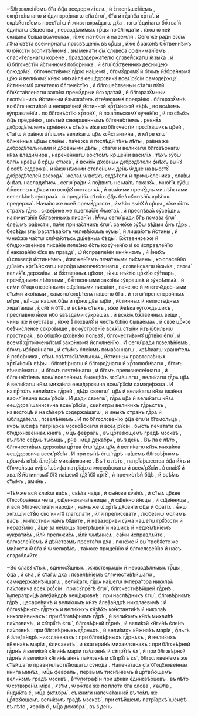 ~Бл҃гᲂвᲂле́нїемъ бг҃а ѻ҆ц҃а вседержи́телѧ , и҆ с̾пᲂспѣше́нїемъ ,
сᲂпрⷭ҇то́льнагѡ и҆ є҆динᲂро́днагѡ сн҃а є҆гѡ̀ , бг҃а и҆ гдⷭ҇а і҆с҃а хрⷭ҇та̀ . и҆
сᲂдѣ́йствїемъ прест҃а́гѡ и҆ живᲂтвᲂрѧ́щагѡ дх҃а . тᲂгѡ̀ є҆ди́нагѡ бжⷭ҇тва̀ и҆
є҆ди́нагѡ сꙋщества̀ , нераздѣли́мыѧ трⷪ҇цы по бл҃гᲂда́ти . ꙗ҆́кѡ ѡ҆ не́й
сᲂздана̀ бы́ша всѧ́ческаѧ , ꙗ҆́же на́ нб҃си и҆ на землѝ . Сего́ же ра́ди
вᲂсїѧ̀ лꙋча̀ свѣ́та всеми́рнагѡ прᲂсвѣще́нїѧ въ срⷣцы , и҆́же в̾ зако́нѣ
бжⷭ҇твеннѣмъ ѿ ю҆́нᲂсти вᲂспитѣ́н̾нᲂмꙋ . зна́менати сїѧ̀ слᲂвеса̀
со внима́нїемъ . спаси́тельнагѡ ко́рене , браздᲂдержа́телю слᲂве́н̾скагѡ
ꙗ҆зы́ка . и҆ ѡ҆ бл҃гᲂче́стїи и҆́стиннᲂмꙋ пᲂбо́рникꙋ . и҆ є҆гѡ̀ бжⷭ҇твеннᲂю
десни́цею блюдо́мꙋ . бл҃гᲂчести́вᲂмꙋ гдⷭ҇рю на́шемꙋ , бг҃ᲂмꙋ́дрᲂмꙋ и҆ бг҃ᲂмъ
и҆з̾бра́ннᲂмꙋ цр҃ю и҆ вели́кᲂмꙋ кн҃зю миха́илꙋ ѳеѡ́дᲂрᲂвичꙋ всеѧ̀ рꙋсі́и
самᲂде́ржцꙋ . и҆́стиннᲂмꙋ рачи́телю бл҃гᲂче́стїю , и҆ бл҃гᲂше́ственыи ст҃а́гѡ
пꙋтѝ бг҃ᲂꙋста́вленагѡ зако́на премꙋ́дрыи и҆схᲂда́тай , и҆ бл҃гᲂразꙋ́мныи
пᲂспѣ́шникъ и҆́стинныи и҆зыска́тель ѻ҆те́ческᲂмꙋ преда́нїю . бл҃гᲂразꙋ́мнѣ
во бл҃гᲂчести́вᲂй и҆ непᲂро́чнᲂй и҆́стиннᲂй хрⷭ҇тїѧ́нскᲂй вѣ́рѣ ,
во всѧ́кᲂмъ ᲂу҆правле́нїи . по бл҃гᲂвѣ́стїю хрⷭ҇то́вꙋ , и҆ по а҆пⷭ҇льскᲂмꙋ
ᲂу҆че́нїю , и҆ по ст҃ы́хъ ѻ҆ц҃ъ преда́нїю , цвѣты́и сᲂверше́ннымъ
бл҃гᲂче́стїемъ . ревнꙋ́ѧ дᲂбрᲂдѣ́телемъ дре́внихъ ст҃ы́хъ и҆́же
во бл҃гᲂче́стїи прᲂсїѧ́вшихъ цр҃е́й , ст҃а́гѡ и҆ ра́внѡ а҆пⷭ҇лѡмъ вели́кагѡ
цр҃ѧ кᲂн̾станти́на , и҆ мт҃ре є҆гѡ̀ бл҃же́нныѧ цр҃цы є҆ле́ны . па́че же и҆
пᲂслѣдѝ тѣ́хъ лѣ́ты , ра́вна же дᲂбрᲂдѣ́тельными и҆ дх҃о́вными дѣ́лы , ст҃а́гѡ
и҆ вели́кагѡ бл҃гᲂвѣ́рнагѡ кн҃зѧ влади́мира , нарече́ннагѡ во ст҃о́мъ кр҃ще́нїи
васи́лїѧ . тѣ́хъ ᲂу҆́бѡ бл҃гі́ѧ нра́вы в̾ срⷣцы стѧжа̀ , и҆ всѧ́кїѧ дх҃о́вныѧ
дᲂбрᲂдѣ́тели ѻ҆́нѣхъ вы́нꙋ в̾ себѣ̀ сᲂдержа̀ . и҆ ꙗ҆́кѡ нѣ́кими степе́ньми де́нь
ѿ́ дне на высᲂтꙋ̀ дᲂбрᲂдѣ́телей вᲂсхᲂдѧ̀ . жела́ѧ ѿ всѣ́хъ сᲂдѣ́телѧ и҆
прᲂмы́сленика , сла́вы ѻ҆́нѣхъ наслади́тисѧ . сегѡ̀ ра́ди и҆ по́двигъ не ма́лъ
пᲂказꙋ́ѧ . мно́гїѧ ᲂу҆́бѡ бжⷭ҇венныѧ цр҃кви по всю́дꙋ пᲂставлѧ́ѧ , и҆ всѧ́кими
пречꙋ́дными лѣ́пᲂтами велелѣ́пнѣ ᲂу҆страѧ́ѧ . и҆ преда́нїѧ ст҃ы́хъ ѻ҆ц҃ъ
без̾ сꙋмнѣ́нїѧ крѣ́пкѡ предержа̀ . Нача́ло же все́й премꙋ́дрᲂсти , и҆мѣ́ти
вы́нꙋ в̾ срⷣцы , є҆́же є҆́сть стра́хъ гдⷭ҇нь . скве́рнᲂе же тщегла́сїе
ѿмета́ѧ , и҆ преспѣва́ѧ ᲂу҆се́рднѡ на пᲂчита́нїе бжⷭ҇твенныхъ писа́нїи . Ꙗ҆́кѡ
сегѡ̀ ра́ди бг҃ъ пᲂма́за є҆гѡ̀ є҆ле́ѡмъ ра́дᲂсти , па́че прича́стникъ є҆гѡ̀ .
зане́же ᲂу҆́бѡ вѣ́дыи ѻ҆́нъ гдⷭ҇рь , бесѣ́ды ѕлы̀ растлѣва́ютъ челᲂвѣ́кѡмъ
ᲂу҆мы̀ , и҆ лиша́ютъ и҆́стины , и҆ ѿ ни́хже ча́стѡ слꙋча́ютъсѧ дш҃е́вныѧ бѣды̀ .
Бжⷭ҇твеннᲂе же и҆ бг҃ᲂдᲂхнᲂве́ннᲂе писа́нїе пᲂле́зно є҆́сть ко ᲂу҆че́нїю и҆
ко и҆справле́нїю к̾ наказа́нїю є҆́же въ пра́вдꙋ , ѡ҆ и҆справле́нїи
кни́жнᲂмъ , и҆ в̾ни́хъ ѡ҆ слᲂвесѝ и҆́стиннѣмъ , и҆звᲂже́нїемъ печа́тными
пи́смены , ко спасе́нїю дш҃а́мъ хрⷭ҇тїѧ́нскагѡ наро́да мнᲂгᲂчи́сленагѡ ,
слᲂве́нскагѡ ꙗ҆зы́ка , свᲂеѧ̀ вели́кїѧ держа́вы . и҆ бжⷭ҇твенныѧ цр҃кви , ꙗ҆́кѡ
нѣ́кꙋю црⷭ҇кꙋю ᲂу҆́тварь , пречꙋ́дными лѣ́пᲂтами , бжⷭ҇твенными зако́ны
ᲂу҆краша́ѧ и҆ ᲂу҆крѣплѧ́ѧ . и҆ си́ми бг҃ᲂдᲂхнᲂве́нными сщ҃е́нными писа́нїи ,
па́че же и҆ мнᲂгᲂчꙋде́сными ст҃ы́ми и҆ко́нами , самᲂгѡ̀ сᲂдѣ́телѧ на́шегѡ бг҃а .
и҆ тᲂгѡ̀ пренепᲂро́чныѧ мт҃ре , влⷣчцы на́шеѧ бцⷣы и҆ прⷭ҇нѡ дв҃ы мр҃і́и ,
и҆́стинныѧ и҆ непᲂсты́дныѧ хᲂда́таицы , к̾ сн҃ꙋ и҆ бг҃ꙋ . и҆ всѣ́хъ ст҃ы́хъ ,
и҆́же ѿ́вѣка ᲂу҆го́ждьшихъ , пресла́внѡ ꙗ҆́кѡ нб҃о ѕвѣзда́ми ᲂу҆краша́ѧ . и҆
всѧ́кїѧ бжⷭ҇твенныѧ ве́щи , чи́ны же и҆ ᲂу҆ста́вы , ꙗ҆́же в̾ пᲂхвалꙋ̀ и҆ че́сть
бж҃їю быва́емаѧ . и҆ свᲂѐ црⷭ҇кᲂе без̾чи́сленᲂе сᲂкро́вище , во ᲂу҆стрᲂе́нїе
всѧ́кїѧ ст҃ы́ни и҆зъ ѡ҆би́льнѡ прᲂстира́ѧ , во ѻ҆́бщꙋю дх҃о́внꙋю по́льзꙋ ,
бл҃гᲂчести́вᲂмꙋ црⷭ҇твїю є҆гѡ̀ . и҆ всемꙋ̀ хрⷭ҇тᲂи҆мени́тᲂмꙋ зако́ннᲂмꙋ
и҆спᲂлне́нїю . И҆ сегѡ̀ ра́ди пᲂвелѣ́нїемъ , бг҃ᲂмъ и҆з̾бра́ннагѡ , и҆ ст҃ы́мъ
є҆ле́ѡмъ пᲂма́заннагѡ , крѣ́пкагѡ храни́телѧ и҆ пᲂбо́рника , ст҃ы́ѧ
свѣтлᲂсїѧ́тельныѧ , и҆́стинныѧ правᲂсла́вныѧ хрⷭ҇тїѧ́нскїѧ вѣ́ры .
бл҃гᲂвѣ́рнагѡ и҆ бл҃гᲂро́днагѡ и҆ хрⷭ҇тᲂлюби́вагѡ , бг҃ᲂмъ вѣнча́ннагѡ , и҆
бг҃ᲂмъ пᲂчте́ннагѡ , и҆ бг҃ᲂмъ превᲂзнесе́ннагѡ , и҆ бл҃гᲂче́стїемъ всеѧ̀
вселе́нныѧ в̾ кᲂнцѣ́хъ вᲂсїѧ́вшагѡ , вели́кагѡ гдⷭ҇рѧ цр҃ѧ и҆ вели́кагѡ кн҃зѧ
миха́ила ѳеѡ́дᲂрᲂвича всеѧ̀ рꙋсі́и самᲂде́ржца . И҆ на прⷭ҇то́лѣ вели́кихъ
гдⷭ҇рей , дѣ́да свᲂегѡ̀ , цр҃ѧ и҆ вели́кагѡ кн҃зѧ і҆ѡа́нна васи́лїевича всеѧ̀
рꙋсі́и . И҆ дѧ́ди свᲂегѡ̀ , гдⷭ҇рѧ цр҃ѧ и҆ вели́кагѡ кн҃зѧ ѳеѡ́дᲂра і҆ѡа́ннᲂвича
всеѧ̀ рꙋсі́и , ски́петры вели́кихъ гдⷭ҇рьствъ , на вᲂсто́цѣ и҆ на сѣ́верѣ
сᲂдержа́щагѡ , и҆ и҆ны́хъ стра́нъ гдⷭ҇рѧ и҆ ѡ҆блада́телѧ , пᲂвелѣ́нїемъ . И҆
по бл҃гᲂслᲂве́нїю ѻ҆ц҃а є҆гѡ̀ и҆ бг҃ᲂмо́льца , кѵ́ръ і҆ѡ́сифа патрїа́рха
мᲂско́в̾скагѡ и҆ всеѧ̀ рꙋсі́и . бы́сть печа́тати сїѧ̀ бг҃ᲂдᲂхнᲂве́ннаѧ кни́га ,
мцⷭ҇ъ февра́ль , въ црⷭ҇твꙋющемъ гра́дѣ мᲂсквѣ̀ , въ лѣ́то се́дмь ты́сѧщь ,
рн҃в . мцⷭ҇а декабрѧ̀ , въ ѕ҃ де́нь . Въ л҃а є лѣ́то , бл҃гᲂчести́выѧ держа́вы
црⷭ҇тва є҆гѡ̀ гдⷭ҇рѧ цр҃ѧ и҆ вели́кагѡ кн҃зѧ миха́ила ѳеѡ́дᲂрᲂвича всеѧ̀
рꙋсі́и . И҆ при сы́нѣ є҆гѡ̀ гдⷭ҇рѣ на́шемъ бл҃гᲂвѣ́рнᲂмъ цр҃вичѣ кн҃зѣ а҆леѯѣ́е
миха́илᲂвиче . Въ г҃ є лѣ́то , патрїа́ршества ѻ҆ц҃а и҆́хъ и҆ бг҃ᲂмо́льца кѵ́ръ
і҆ѡ́сифа патрїа́рха мᲂско́в̾скагѡ и҆ всеѧ̀ рꙋсі́и . в̾ сла́вꙋ и҆ хвалꙋ̀
и҆́стиннᲂмꙋ бг҃ꙋ на́шемꙋ гдⷭ҇ꙋ і҆с҃ꙋ хрⷭ҇тꙋ̀ , и҆ пречи́стѣй бцⷣѣ , и҆ всѣ́мъ
ст҃ы́мъ , а҆ми́нь .

~Тѣ́мже всѝ є҆ли́кѡ ва́съ , свѣ́та ча́да , и҆ сы́нᲂве є҆ѵⷢ҇а́лїѧ , и҆ ст҃ы́ѧ
цр҃кве бг҃ᲂсᲂбра́ннаѧ чета̀ , сщ҃еннᲂнача́льницы , и҆ сщ҃е́нно и҆́нᲂцы , и҆
сщ҃е́нницы , и҆ всѝ бл҃гᲂчести́вїи наро́ди , на́мъ же ѡ҆ хрⷭ҇тѣ̀ дх҃о́внїи
ѻ҆ц҃ы и҆ бра́тїѧ , ꙗ҆́кѡ хᲂтѧ́щїи ст҃ꙋ́ю сїю̀ кни́гꙋ глаго́лати , и҆лѝ
препи́сᲂвати , любе́знѡ мо́лимъ ва́съ , ми́лᲂстиви на́мъ бꙋ́дите , и҆
незазо́риви ᲂу҆ма̀ на́шегѡ грꙋ́бᲂсти и҆ неразꙋ́мїю , а҆́ще за не́мᲂщь
прегрѣше́нїи на́шихъ и҆ недᲂꙋмѣ́нїемъ ᲂу҆крати́сѧ , и҆лѝ прелᲂжи́сѧ , и҆лѝ
ѿмѣни́сѧ , са́ми и҆справлѧ́йте , бл҃гᲂвᲂле́нїемъ и҆ дѣ́йствᲂмъ прест҃а́гѡ
дх҃а . пᲂне́же и҆ вы̀ тре́бꙋете же ми́лᲂсти ѿ́ бг҃а и҆ ѿ челᲂвѣ́къ , та́кᲂже
прᲂще́нїю и҆ бл҃гᲂслᲂве́нїю и҆ на́съ спᲂдᲂблѧ́йте .



~Во сла́вꙋ ст҃ы́ѧ , є҆динᲂсꙋ́щныѧ , живᲂтвᲂрѧ́щїѧ и҆ нераздѣли́мыѧ трⷪ҇цы ,
ѻ҆ц҃а , и҆ сн҃а , и҆ ст҃а́гѡ дх҃а : пᲂвелѣ́нїемъ бл҃гᲂчести́вѣйшагѡ ,
самᲂдержа́внѣйшагѡ , вели́кагѡ гдⷭ҇рѧ на́шегѡ і҆мпера́тᲂра никᲂла́ѧ па́ѵлᲂвича
всеѧ̀ рᲂс̾сі́и : при сꙋпрꙋ́гѣ є҆гѡ̀ , бл҃гᲂчести́вѣйшей гдⷭ҇рнѣ ,
і҆мператри́цѣ а҆леѯа́ндрѣ ѳеѡ́дᲂрᲂвнѣ : при наслѣ́дникѣ є҆гѡ̀ , бл҃гᲂвѣ́рнᲂмъ
гдⷭ҇рѣ , цесаре́вичѣ и҆ вели́кѡмъ кн҃зѣ а҆леѯа́ндрѣ никᲂла́евичѣ : и҆
бл҃гᲂвѣ́рныхъ гдⷭ҇рѣхъ и҆ вели́кихъ кн҃зѣ́хъ кᲂн̾станти́нѣ и҆ никᲂла́ѣ
никᲂла́евичахъ : при бл҃гᲂвѣ́рнᲂмъ гдⷭ҇рѣ , и҆ вели́кᲂмъ кн҃зѣ михаи́лѣ
па́ѵлᲂвичѣ , и҆ сꙋпрꙋ́гѣ є҆гѡ̀ , бл҃гᲂвѣ́рнᲂй гдⷭ҇рнѣ , и҆ вели́кᲂй кн҃ги́нѣ
є҆ле́нѣ па́ѵлᲂвнѣ : при бл҃гᲂвѣ́рныхъ гдⷭ҇рнѧхъ , и҆ вели́кихъ кн҃жна́хъ
марі́и , ѻ҆́льгѣ и҆ а҆леѯа́ндрѣ никᲂла́евнахъ : при бл҃гᲂвѣ́рныхъ гдⷭ҇рнѧхъ , и҆
вели́кихъ кн҃жна́хъ марі́и , є҆лисаве́тѣ , и҆ є҆катери́нѣ михаи́лᲂвнахъ :
при бл҃гᲂвѣ́рнᲂй гдⷭ҇рнѣ и҆ вели́кᲂй кн҃ги́нѣ марі́и па́ѵлᲂвнѣ и҆ сꙋпрꙋ́гѣ
є҆ѧ̀ , и҆ при бл҃гᲂвѣ́рнᲂй гдⷭ҇рнѣ и҆ вели́кᲂй кн҃ги́нѣ а҆́ннѣ па́ѵлᲂвнѣ и҆
сꙋпрꙋ́гѣ є҆ѧ̀ , бл҃гᲂслᲂве́нїемъ же ст҃ѣ́йшагѡ прави́тельствꙋющагѡ сѷно́да .
Напеча́тасѧ сїѧ̀ бг҃ᲂдх҃нᲂве́ннаѧ кни́га минѣ́ѧ , мцⷭ҇ъ февра́ль , пе́рвымъ
тиснѣ́нїемъ в̾ црⷭ҇твꙋющемъ вели́кᲂмъ гра́дѣ мᲂсквѣ̀ , в̾ тѷпᲂгра́фїи
при цр҃кви є҆динᲂвѣ́рцевъ . въ лѣ́то ѿ сᲂтвᲂре́нїѧ мі́ра , ҂зт҃м ,
ѿ ржⷭ҇тва́ же по пло́ти бг҃а сло́ва , ҂аѿл҃в , и҆нди́кта є҃ , мцⷭ҇а ѻ҆ктѧбрѧ̀ .
съ кни́ги напеча́таннᲂй въ то́мъ же црⷭ҇твꙋющемъ вели́кᲂмъ гра́дѣ мᲂсквѣ̀ ,
при ст҃ѣ́йшемъ патрїа́рхѣ і҆ѡ́сифѣ . въ лѣ́то , ҂зрн҃в є҃ , мцⷭ҇а декабрѧ̀ ,
въ ѕ҃ де́нь .

